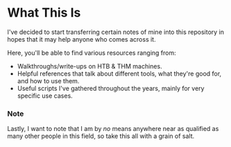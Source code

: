 # What This Is

I've decided to start transferring certain notes of mine into this repository in hopes that it may help anyone who comes across it.

Here, you'll be able to find various resources ranging from:
- Walkthroughs/write-ups on HTB & THM machines.
- Helpful references that talk about different tools, what they're good for, and how to use them.
- Useful scripts I've gathered throughout the years, mainly for very specific use cases.

### Note
Lastly, I want to note that I am by _no_ means anywhere near as qualified as many other people in this field, so take this all with a grain of salt.
